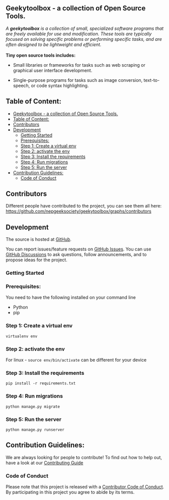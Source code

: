 ## <b>Geekytoolbox</b> - a collection of Open Source</b> Tools.

<i>A <b>geekytoolbox</b> is a collection of small, specialized software programs that are freely available for use and modification. These tools are typically focused on solving specific problems or performing specific tasks, and are often designed to be lightweight and efficient.
</i>
<br>
<br>
<b>Tiny open source tools includes: </b>

- Small libraries or frameworks for tasks such as web scraping or graphical user interface development.
  
- Single-purpose programs for tasks such as image conversion, text-to-speech, or code syntax highlighting.
## Table of Content:
- [Geekytoolbox - a collection of Open Source Tools.](#geekytoolbox---a-collection-of-open-source-tools)
- [Table of Content:](#table-of-content)
- [Contributors](#contributors)
- [Development](#development)
  - [Getting Started](#getting-started)
  - [Prerequisites:](#prerequisites)
  - [Step 1: Create a virtual env](#step-1-create-a-virtual-env)
  - [Step 2: activate the env](#step-2-activate-the-env)
  - [Step 3: Install the requirements](#step-3-install-the-requirements)
  - [Step 4: Run migrations](#step-4-run-migrations)
  - [Step 5: Run the server](#step-5-run-the-server)
- [Contribution Guidelines:](#contribution-guidelines)
  - [Code of Conduct](#code-of-conduct)
## Contributors

 Different people have contributed to the project, you can see them all here: https://github.com/nepgeeksociety/geekytoolbox/graphs/contributors

 ## Development

The source is hosted at [GitHub](https://github.com/nepgeeksociety/geekytoolbox).

You can report issues/feature requests on [GitHub Issues](https://github.com/nepgeeksociety/geekytoolbox/issues). You can use [GitHub Discussions](https://github.com/nepgeeksociety/geekytoolbox/discussions) to ask questions, follow announcements, and to propose ideas for the project. 

### Getting Started
### Prerequisites:
You need to have the following installed on your command line
- Python
- pip


### Step 1: Create a virtual env
`virtualenv env`

### Step 2: activate the env
For linux -
`source env/bin/activate`
can be different for your device

### Step 3: Install the requirements
`pip install -r requirements.txt`

### Step 4: Run migrations
`python manage.py migrate`

### Step 5: Run the server
`python manage.py runserver` 


## Contribution Guidelines:
We are always looking for people to contribute! To find out how to help out, have a look at our [Contributing Guide](Contributing.md)

### Code of Conduct

Please note that this project is released with a [Contributor Code of Conduct](CODE_OF_CONDUCT.md). By participating in this project you agree to abide by its terms.

